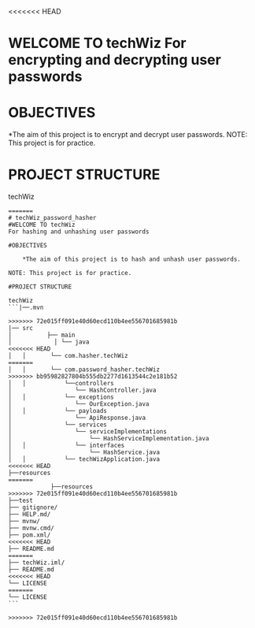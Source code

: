 <<<<<<< HEAD


# WELCOME TO techWiz For encrypting and decrypting user passwords

# OBJECTIVES

*The aim of this project is to encrypt and decrypt user passwords.
NOTE: This project is for practice.

# PROJECT STRUCTURE

techWiz

````
=======
# techWiz_password_hasher
#WELCOME TO techWiz
For hashing and unhashing user passwords

#OBJECTIVES

    *The aim of this project is to hash and unhash user passwords.

NOTE: This project is for practice.

#PROJECT STRUCTURE

techWiz
```|──.mvn

>>>>>>> 72e015ff091e40d60ecd110b4ee556701685981b
|── src
│          ├── main
│            │ └── java
<<<<<<< HEAD
│   │       └── com.hasher.techWiz
=======
│   │       └── com.password_hasher.techWiz
>>>>>>> bb95982827804b555db2277d1613544c2e181b52
│   │           └──controllers
│                  └── HashController.java
│   │           └── exceptions
│                  └── OurException.java
│   │           └── payloads
│                  └── ApiResponse.java
│               └── services
│                  └── serviceImplementations
│                      └── HashServiceImplementation.java
│   │              └── interfaces
│                      └── HashService.java
│   │           └── techWizApplication.java
<<<<<<< HEAD
├──resources
=======
            ├──resources
>>>>>>> 72e015ff091e40d60ecd110b4ee556701685981b
├──test
├── gitignore/
├── HELP.md/
├── mvnw/
├── mvnw.cmd/
├── pom.xml/
<<<<<<< HEAD
├── README.md
=======
├── techWiz.iml/
├── README.md
<<<<<<< HEAD
└── LICENSE
=======
└── LICENSE
```

>>>>>>> 72e015ff091e40d60ecd110b4ee556701685981b
